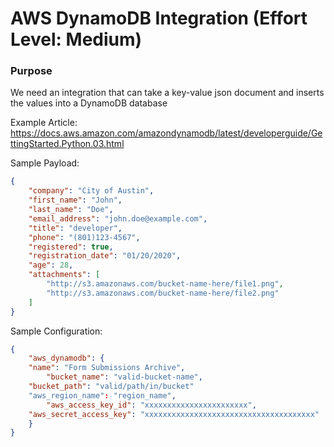 # AWS DynamoDB Integration (Effort Level: Medium)

### Purpose

We need an integration that can take a key-value json document and inserts the values into a DynamoDB database 

Example Article:
https://docs.aws.amazon.com/amazondynamodb/latest/developerguide/GettingStarted.Python.03.html

Sample Payload:

```json
{
	"company": "City of Austin",
	"first_name": "John",
	"last_name": "Doe",
	"email_address": "john.doe@example.com",
	"title": "developer",
	"phone": "(801)123-4567",
	"registered": true,
	"registration_date": "01/20/2020",
	"age": 28,
	"attachments": [
		"http://s3.amazonaws.com/bucket-name-here/file1.png",
		"http://s3.amazonaws.com/bucket-name-here/file2.png"
	]
}
```


Sample Configuration:

```json
{
	"aws_dynamodb": {
    "name": "Form Submissions Archive",
		"bucket_name": "valid-bucket-name",
    "bucket_path": "valid/path/in/bucket"
    "aws_region_name": "region_name",
		"aws_access_key_id": "xxxxxxxxxxxxxxxxxxxxxxx",
    "aws_secret_access_key": "xxxxxxxxxxxxxxxxxxxxxxxxxxxxxxxxxxxxxx"
	}
}
```